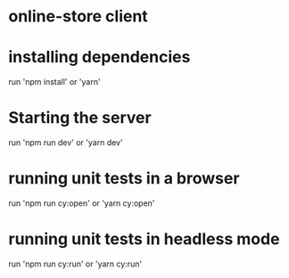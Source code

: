 # online-store client

# installing dependencies

run 'npm install' or 'yarn'

# Starting the server

run 'npm run dev' or 'yarn dev'

# running unit tests in a browser

run 'npm run cy:open' or 'yarn cy:open'

# running unit tests in headless mode

run 'npm run cy:run' or 'yarn cy:run'
